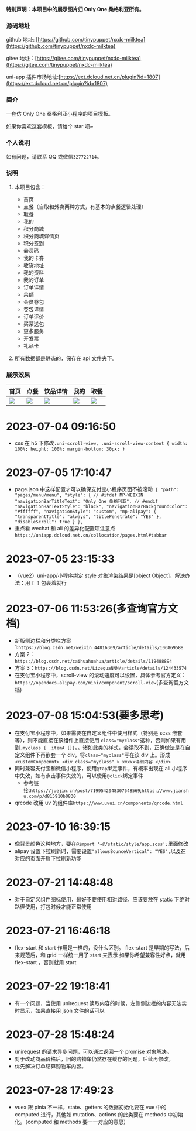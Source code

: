 **特别声明：本项目中的展示图片归 Only One 桑格利亚所有。**

### 源码地址

github 地址: [https://github.com/tinypuppet/nxdc-milktea](https://github.com/tinypuppet/nxdc-milktea)

gitee 地址：[https://gitee.com/tinypuppet/nxdc-milktea](https://gitee.com/tinypuppet/nxdc-milktea)

uni-app 插件市场地址:[https://ext.dcloud.net.cn/plugin?id=1807](https://ext.dcloud.net.cn/plugin?id=1807)

### 简介

一套仿 Only One 桑格利亚小程序的项目模板。

如果你喜欢这套模板，请给个 star 呗~

### 个人说明

如有问题，请联系 QQ 或微信`327722714`。

### 说明

1. 本项目包含：

   - 首页
   - 点餐（自取和外卖两种方式，有基本的点餐逻辑处理）
   - 取餐
   - 我的
   - 积分商城
   - 积分商城详情页
   - 积分签到
   - 会员码
   - 我的卡券
   - 收货地址
   - 我的资料
   - 我的订单
   - 订单详情
   - 余额
   - 会员卷包
   - 卷包详情
   - 订单评价
   - 买茶送包
   - 更多服务
   - 开发票
   - 礼品卡

2. 所有数据都是静态的，保存在 api 文件夹下。

### 展示效果

| 首页 | 点餐 | 饮品详情 | 我的 | 取餐 |
| --- | --- | --- | --- | --- |
| ![](https://img.cdn.aliyun.dcloud.net.cn/stream/plugin_screens/fafaa180-94f3-11ea-9423-8760f636375f_0.jpg?v=1590130842) | ![](https://img.cdn.aliyun.dcloud.net.cn/stream/plugin_screens/fafaa180-94f3-11ea-9423-8760f636375f_1.jpg?v=1590130842) | ![](https://img.cdn.aliyun.dcloud.net.cn/stream/plugin_screens/fafaa180-94f3-11ea-9423-8760f636375f_2.jpg?v=1590130842) | ![](https://img.cdn.aliyun.dcloud.net.cn/stream/plugin_screens/fafaa180-94f3-11ea-9423-8760f636375f_3.jpg?v=1590130842) | ![](https://img.cdn.aliyun.dcloud.net.cn/stream/plugin_screens/fafaa180-94f3-11ea-9423-8760f636375f_4.jpg?v=1590130842) |

# 2023-07-04 09:16:50

- css 在 h5 下修改`.uni-scroll-view, .uni-scroll-view-content { width: 100%; height: 100%; margin-bottom: 30px; }`

# 2023-07-05 17:10:47

- page.json 中这样配置才可以确保支付宝小程序页面不被滚动` { "path": "pages/menu/menu", "style": { // #ifdef MP-WEIXIN "navigationBarTitleText": "Only One 桑格利亚", // #endif "navigationBarTextStyle": "black", "navigationBarBackgroundColor": "#ffffff", "navigationStyle": "custom", "mp-alipay": { "transparentTitle": "always", "titlePenetrate": "YES" }, "disableScroll": true } },`
- 重点看 wechat 和 ali 的差异化配置项注意点`https://uniapp.dcloud.net.cn/collocation/pages.html#tabbar`

# 2023-07-05 23:15:33

- （vue2）uni-app/小程序绑定 style 对象渲染结果是[object Object]，解决办法：用 `[ ]` 包裹着就行

# 2023-07-06 11:53:26(多查询官方文档)

- 新版侧边栏和分类栏方案 1:`https://blog.csdn.net/weixin_44816309/article/details/106869588`
- 方案 2：`https://blog.csdn.net/caihuahuahua/article/details/119488894`
- 方案 3：`https://blog.csdn.net/LizequaNNN/article/details/124433574`
- 在支付宝小程序中，scroll-view 的滚动速度可以设置，具体参考官方定义：`https://opendocs.alipay.com/mini/component/scroll-view`(多查询官方文档)

# 2023-07-08 15:04:53(要多思考)

- 在支付宝小程序中，如果需要在自定义组件中使用样式（特别是 scss 嵌套等），则不能直接在该组件上直接使用 `class="myclass"`这种，否则如果有用到`.myclass { .itemA {}}`。。诸如此类的样式，会读取不到，正确做法是在自定义组件下再嵌套一个 div，将`class="myclass"`写在该 div 上。形成 `<customCompoennt> <div class="myclass" > xxxxx详细内容 </div>`
- 同时兼容支付宝和微信小程序，使用`@tap`绑定事件，有概率出现在 ali 小程序中失效，如有点击事件失效的，可以使用`@click`绑定事件
  - 参考链接:`https://juejin.cn/post/7199542948307648569`;`https://www.jianshu.com/p/d815910b0830`
- qrcode 改用 uv 的组件库`https://www.uvui.cn/components/qrcode.html`

# 2023-07-10 16:39:15

- 像背景颜色这种地方，要在`@import '~@/static/style/app.scss';`里面修改
- alipay 设置下拉刷新时，需要设置`"allowsBounceVertical": "YES",`以及在对应的页面开启下拉刷新功能

# 2023-07-21 14:48:48

- 对于自定义组件图标使用，最好不要使用相对路径，应该要放在 static 下绝对路径使用，打包时候才能正常使用

# 2023-07-21 16:46:18

- flex-start 和 start 作用是一样的，没什么区别。 flex-start 是早期的写法，后来规范后，和 grid 一样统一用了 start 来表示 如果你希望兼容性好点，就用 flex-start ，否则就用 start

# 2023-07-22 19:18:41

- 有一个问题，当使用 unirequest 读取内容的时候，左侧侧边栏的内容无法实时显示，如果直接用 json 文件的话可以

# 2023-07-28 15:48:24

- unirequest 的请求异步问题，可以通过返回一个 promise 对象解决。
- 对于改动商品价格后，旧的购物车仍然存在缓存的问题，后续再修改。
- 优先解决订单结算购物车内容。

# 2023-07-28 17:49:23

- vuex 跟 pinia 不一样，state、getters 的数据初始化要在 vue 中的 computed 进行，其他如 mutation、actions 的此类要在 methods 中初始化。（computed 和 methods 要一一对应的意思）

